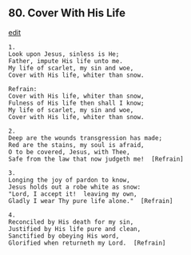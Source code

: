 
## 80.  Cover With His Life
[edit](https://docs.google.com/document/d/1Y2yESE5TEHPiB8NWU6M_iY2mUCZfMPjV/edit?mode=html)



    1.
    Look upon Jesus, sinless is He;
    Father, impute His life unto me.
    My life of scarlet, my sin and woe,
    Cover with His life, whiter than snow.

    Refrain:
    Cover with His life, whiter than snow,
    Fulness of His life then shall I know;
    My life of scarlet, my sin and woe,
    Cover with His life, whiter than snow.

    2.
    Deep are the wounds transgression has made;
    Red are the stains, my soul is afraid,
    O to be covered, Jesus, with Thee,
    Safe from the law that now judgeth me!  [Refrain]

    3.
    Longing the joy of pardon to know,
    Jesus holds out a robe white as snow:
    "Lord, I accept it!  leaving my own,
    Gladly I wear Thy pure life alone."  [Refrain]

    4.
    Reconciled by His death for my sin,
    Justified by His life pure and clean,
    Sanctified by obeying His word,
    Glorified when returneth my Lord.  [Refrain]
